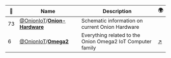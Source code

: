 |:star2: | Name | Description | 🌍|
|---|---|---|---|
|73|[@OnionIoT](https://github.com/OnionIoT)/[**Onion-Hardware**](https://github.com/OnionIoT/Onion-Hardware)|Schematic information on current Onion Hardware||
|6|[@OnionIoT](https://github.com/OnionIoT)/[**Omega2**](https://github.com/OnionIoT/Omega2)|Everything related to the Onion Omega2 IoT Computer family|[:arrow_upper_right:](https://onion.io/omega2)|

